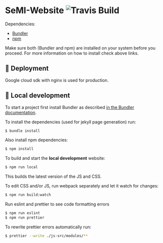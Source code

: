 # SeMI-Website ![Travis Build](https://travis-ci.org/SeMI-network/semi-website.svg?branch=master "Logo Travis Build")

Dependencies:
- [Bundler](https://bundler.io/)
- [npm](https://www.npmjs.com/)

Make sure both (Bundler and npm) are installed on your system before you proceed. For more information on how to install check above links.

## :rocket: Deployment 

Google cloud sdk with nginx is used for production.

## :construction: Local development

To start a project first install Bundler as described [in the Bundler documentation](https://bundler.io/).

To install the dependencies (used for jekyll page generation) run: 

```bash
$ bundle install
``` 

Also install npm dependencies:

```bash
$ npm install
```

To build and start the **local development** website:

```bash
$ npm run local
```

This builds the latest version of the JS and CSS.

To edit CSS and/or JS, run webpack separately and let it watch for changes:

```bash
$ npm run build:watch
```

Run eslint and prettier to see code formatting errors

```bash
$ npm run eslint
$ npm run prettier
```

To rewrite prettier errors automatically run:

```bash
$ prettier --write ./js-src/modules/**
```
